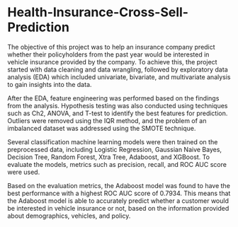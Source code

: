 # Health-Insurance-Cross-Sell-Prediction
The objective of this project was to help an insurance company predict whether their policyholders from the past year would be interested in vehicle insurance provided by the company. To achieve this, the project started with data cleaning and data wrangling, followed by exploratory data analysis (EDA) which included univariate, bivariate, and multivariate analysis to gain insights into the data.

After the EDA, feature engineering was performed based on the findings from the analysis. Hypothesis testing was also conducted using techniques such as Ch2, ANOVA, and T-test to identify the best features for prediction. Outliers were removed using the IQR method, and the problem of an imbalanced dataset was addressed using the SMOTE technique.

Several classification machine learning models were then trained on the preprocessed data, including Logistic Regression, Gaussian Naive Bayes, Decision Tree, Random Forest, Xtra Tree, Adaboost, and XGBoost. To evaluate the models, metrics such as precision, recall, and ROC AUC score were used.

Based on the evaluation metrics, the Adaboost model was found to have the best performance with a highest ROC AUC score of 0.7934. This means that the Adaboost model is able to accurately predict whether a customer would be interested in vehicle insurance or not, based on the information provided about demographics, vehicles, and policy.
